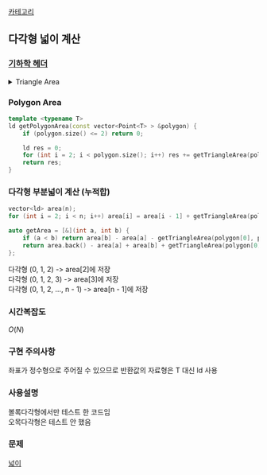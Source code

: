 [카테고리](/README.md)
## 다각형 넓이 계산
### [기하학 헤더](/기하학/Geometry%20Header.md)
<details>
<summary>Triangle Area</summary>

```cpp
template <typename T>
inline ld getTriangleArea(const Point<T> &a, const Point<T> &b, const Point<T> &c) {
    return 0.5l * fabsl(a.x * b.y + b.x * c.y + c.x * a.y - a.y * b.x - b.y * c.x - c.y * a.x);
}
```
</details>

### Polygon Area
```cpp
template <typename T>
ld getPolygonArea(const vector<Point<T> > &polygon) {
    if (polygon.size() <= 2) return 0;

    ld res = 0;
    for (int i = 2; i < polygon.size(); i++) res += getTriangleArea(polygon[0], polygon[i - 1], polygon[i]);
    return res;
}
```
### 다각형 부분넓이 계산 (누적합)
```cpp
vector<ld> area(n);
for (int i = 2; i < n; i++) area[i] = area[i - 1] + getTriangleArea(polygon[0], polygon[i - 1], polygon[i]);

auto getArea = [&](int a, int b) {
    if (a < b) return area[b] - area[a] - getTriangleArea(polygon[0], polygon[a], polygon[b]);
    return area.back() - area[a] + area[b] + getTriangleArea(polygon[0], polygon[a], polygon[b]);
};
```
다각형 (0, 1, 2) -> area[2]에 저장   
다각형 (0, 1, 2, 3) -> area[3]에 저장   
다각형 (0, 1, 2, ..., n - 1) -> area[n - 1]에 저장   
### 시간복잡도
$O(N)$   

### 구현 주의사항
좌표가 정수형으로 주어질 수 있으므로 반환값의 자료형은 T 대신 ld 사용

### 사용설명
볼록다각형에서만 테스트 한 코드임   
오목다각형은 테스트 안 했음   

### 문제
[넓이](https://www.acmicpc.net/problem/1077)